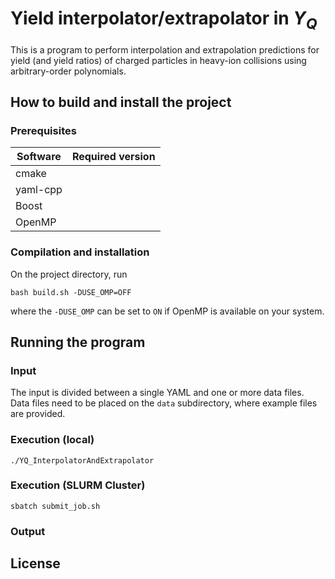 # Yield interpolator/extrapolator in $Y_Q$

This is a program to perform interpolation and extrapolation predictions for yield (and yield ratios) of charged particles in heavy-ion collisions using arbitrary-order polynomials.

## How to build and install the project
### Prerequisites

| Software   | Required version |
|------------|-----------------|
| cmake      |                 |
| yaml-cpp   |                 |
| Boost      |                 |
| OpenMP     |                 |

### Compilation and installation
On the project directory, run
```shell
bash build.sh -DUSE_OMP=OFF
```
where the `-DUSE_OMP` can be set to `ON` if OpenMP is available on your system.

## Running the program

### Input

The input is divided between a single YAML and one or more data files. Data files need to be placed on the `data` subdirectory, where example files are provided.

### Execution (local)
```shell
./YQ_InterpolatorAndExtrapolator
```

### Execution (SLURM Cluster)
```shell
sbatch submit_job.sh
```

### Output

## License

